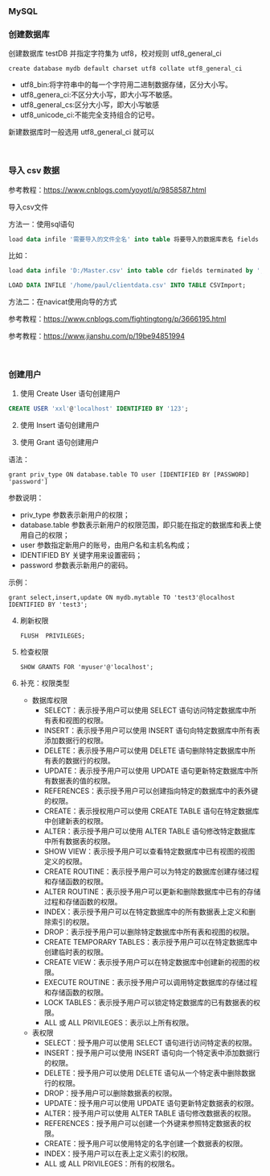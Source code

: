 ### MySQL



### 创建数据库

创建数据库 testDB 并指定字符集为 utf8，校对规则 utf8_general_ci

~~~mysql
create database mydb default charset utf8 collate utf8_general_ci
~~~

* utf8_bin:将字符串中的每一个字符用二进制数据存储，区分大小写。
* utf8_genera_ci:不区分大小写，即大小写不敏感。
* utf8_general_cs:区分大小写，即大小写敏感
* utf8_unicode_ci:不能完全支持组合的记号。

新建数据库时一般选用 utf8_general_ci 就可以

<br/>

### 导入 csv 数据



参考教程：https://www.cnblogs.com/yoyotl/p/9858587.html

导入csv文件

方法一：使用sql语句

~~~sql
load data infile '需要导入的文件全名' into table 将要导入的数据库表名 fields terminated by '列的分隔符' optionally enclosed by '"' escaped by '"' lines terminated by '回车换行符';
~~~

比如：

~~~sql
load data infile 'D:/Master.csv' into table cdr fields terminated by ',' optionally enclosed by '"' escaped by '"' lines terminated by '\r\n';
~~~



~~~sql
LOAD DATA INFILE '/home/paul/clientdata.csv' INTO TABLE CSVImport;
~~~

方法二：在navicat使用向导的方式

参考教程：https://www.cnblogs.com/fightingtong/p/3666195.html

参考教程：https://www.jianshu.com/p/19be94851994



<br/>

### 创建用户

1. 使用 Create User 语句创建用户

~~~sql
CREATE USER 'xxl'@'localhost' IDENTIFIED BY '123';
~~~



2. 使用 Insert 语句创建用户





3. 使用 Grant 语句创建用户

语法：

~~~mysql
grant priv_type ON database.table TO user [IDENTIFIED BY [PASSWORD] 'password']
~~~

参数说明：

- priv_type 参数表示新用户的权限；
- database.table 参数表示新用户的权限范围，即只能在指定的数据库和表上使用自己的权限；
- user 参数指定新用户的账号，由用户名和主机名构成；
- IDENTIFIED BY 关键字用来设置密码；
- password 参数表示新用户的密码。

示例：

~~~MySQL
grant select,insert,update ON mydb.mytable TO 'test3'@localhost IDENTIFIED BY 'test3';
~~~





4. 刷新权限

   ~~~MySQL
   FLUSH  PRIVILEGES;
   ~~~

   

5. 检查权限

   ~~~MySQL
   SHOW GRANTS FOR 'myuser'@'localhost';
   ~~~



6. 补充：权限类型
   * 数据库权限
     - SELECT：表示授予用户可以使用 SELECT 语句访问特定数据库中所有表和视图的权限。
     - INSERT：表示授予用户可以使用 INSERT 语句向特定数据库中所有表添加数据行的权限。
     - DELETE：表示授予用户可以使用 DELETE 语句删除特定数据库中所有表的数据行的权限。
     - UPDATE：表示授予用户可以使用 UPDATE 语句更新特定数据库中所有数据表的值的权限。
     - REFERENCES：表示授予用户可以创建指向特定的数据库中的表外键的权限。
     - CREATE：表示授权用户可以使用 CREATE TABLE 语句在特定数据库中创建新表的权限。
     - ALTER：表示授予用户可以使用 ALTER TABLE 语句修改特定数据库中所有数据表的权限。
     - SHOW VIEW：表示授予用户可以查看特定数据库中已有视图的视图定义的权限。
     - CREATE ROUTINE：表示授予用户可以为特定的数据库创建存储过程和存储函数的权限。
     - ALTER ROUTINE：表示授予用户可以更新和删除数据库中已有的存储过程和存储函数的权限。
     - INDEX：表示授予用户可以在特定数据库中的所有数据表上定义和删除索引的权限。
     - DROP：表示授予用户可以删除特定数据库中所有表和视图的权限。
     - CREATE TEMPORARY TABLES：表示授予用户可以在特定数据库中创建临时表的权限。
     - CREATE VIEW：表示授予用户可以在特定数据库中创建新的视图的权限。
     - EXECUTE ROUTINE：表示授予用户可以调用特定数据库的存储过程和存储函数的权限。
     - LOCK TABLES：表示授予用户可以锁定特定数据库的已有数据表的权限。
     - ALL 或 ALL PRIVILEGES：表示以上所有权限。
   * 表权限
     - SELECT：授予用户可以使用 SELECT 语句进行访问特定表的权限。
     - INSERT：授予用户可以使用 INSERT 语句向一个特定表中添加数据行的权限。
     - DELETE：授予用户可以使用 DELETE 语句从一个特定表中删除数据行的权限。
     - DROP：授予用户可以删除数据表的权限。
     - UPDATE：授予用户可以使用 UPDATE 语句更新特定数据表的权限。
     - ALTER：授予用户可以使用 ALTER TABLE 语句修改数据表的权限。
     - REFERENCES：授予用户可以创建一个外键来参照特定数据表的权限。
     - CREATE：授予用户可以使用特定的名字创建一个数据表的权限。
     - INDEX：授予用户可以在表上定义索引的权限。
     - ALL 或 ALL PRIVILEGES：所有的权限名。
